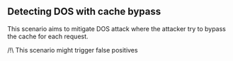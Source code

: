## Detecting DOS with cache bypass


This scenario aims to mitigate DOS attack where the attacker try to bypass the cache for each request.


/!\ This scenario might trigger false positives